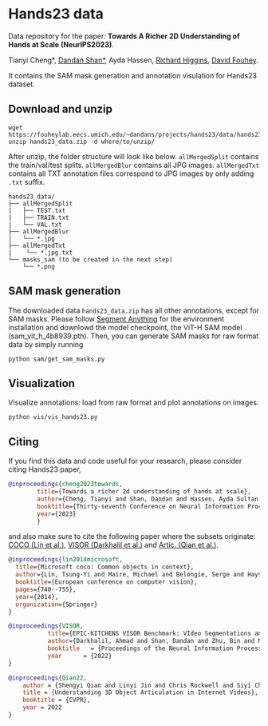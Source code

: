 # Hands23 data

Data repository for the paper: **Towards A Richer 2D Understanding of Hands at Scale (NeurIPS2023)**.

Tianyi Cheng*, [Dandan Shan*](https://ddshan.github.io/), Ayda Hassen, [Richard Higgins](https://relh.net/), [David Fouhey](https://cs.nyu.edu/~fouhey/).

It contains the SAM mask generation and annotation visulation for Hands23 dataset.

## Download and unzip
```
wget https://fouheylab.eecs.umich.edu/~dandans/projects/hands23/data/hands23_data.zip
unzip hands23_data.zip -d where/to/unzip/
```
After unzip, the folder structure will look like below. `allMergedSplit` contains the train/val/test splits. `allMergedBlur` contains all JPG images. `allMergedTxt` contains all TXT annotation files correspond to JPG images by only adding `.txt` suffix. 
```
hands23_data/
├── allMergedSplit
|   ├── TEST.txt
|   ├── TRAIN.txt
|   └── VAL.txt
├── allMergedBlur
|   └── *.jpg
├── allMergedTxt
|    └── *.jpg.txt
└── masks_sam (to be created in the next step)
    └── *.png

```



## SAM mask generation
The downloaded data `hands23_data.zip` has all other annotations, except for SAM masks. Please follow [Segment Anything](https://github.com/facebookresearch/segment-anything) for the environment installation and downlowd the model checkpoint, the ViT-H SAM model (sam_vit_h_4b8939.pth). Then, you can generate SAM masks for raw format data by simply running
```
python sam/get_sam_masks.py
```




## Visualization
Visualize annotations: load from raw format and plot annotations on images.
```
python vis/vis_hands23.py
```



<!-- ## Data processing
Generate annotation from raw to COCO format.
```
python data_prep/get_coco_format.py
```
 -->


<!-- ## Acknowledgement
SAM -->

## Citing

If you find this data and code useful for your research, please consider citing Hands23 paper,

```bibtex
@inproceedings{cheng2023towards,
        title={Towards a richer 2d understanding of hands at scale},
        author={Cheng, Tianyi and Shan, Dandan and Hassen, Ayda Sultan and Higgins, Richard Ely Locke and Fouhey, David},
        booktitle={Thirty-seventh Conference on Neural Information Processing Systems},
        year={2023}
        }

```

and also make sure to cite the following paper where the subsets originate: [COCO (Lin et al.)](https://cocodataset.org/#home), [VISOR (Darkhalil et al.)](https://epic-kitchens.github.io/VISOR/) and [Artic. (Qian et al.)](https://jasonqsy.github.io/Articulation3D/).
```bibtex
@inproceedings{lin2014microsoft,
  title={Microsoft coco: Common objects in context},
  author={Lin, Tsung-Yi and Maire, Michael and Belongie, Serge and Hays, James and Perona, Pietro and Ramanan, Deva and Doll{\'a}r, Piotr and Zitnick, C Lawrence},
  booktitle={European conference on computer vision},
  pages={740--755},
  year={2014},
  organization={Springer}
}
```

```bibtex
@inproceedings{VISOR,
           title={EPIC-KITCHENS VISOR Benchmark: VIdeo Segmentations and Object Relations},
           author={Darkhalil, Ahmad and Shan, Dandan and Zhu, Bin and Ma, Jian and Kar, Amlan and Higgins, Richard and Fidler, Sanja and Fouhey, David and Damen, Dima},
           booktitle   = {Proceedings of the Neural Information Processing Systems (NeurIPS) Track on Datasets and Benchmarks},
           year      = {2022}
} 
```

```bibtex
@inproceedings{Qian22,
    author = {Shengyi Qian and Linyi Jin and Chris Rockwell and Siyi Chen and David F. Fouhey},
    title = {Understanding 3D Object Articulation in Internet Videos},
    booktitle = {CVPR},
    year = 2022
}
```
